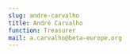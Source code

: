 ```yaml
---
slug: andre-carvalho
title: André Carvalho
function: Treasurer
mail: a.carvalho@beta-europe.org
---
```


